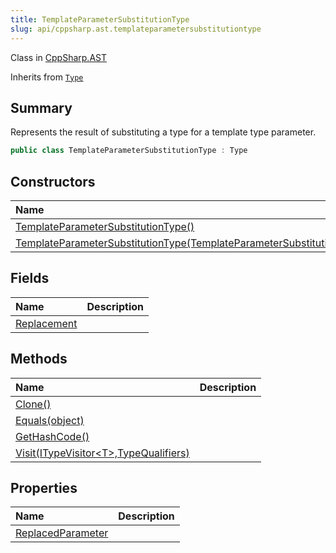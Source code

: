 ```yaml
---
title: TemplateParameterSubstitutionType
slug: api/cppsharp.ast.templateparametersubstitutiontype
---
```

Class in [CppSharp.AST](/api/cppsharp/ast)

Inherits from [`Type`](/api/cppsharp/ast/type)

## Summary


Represents the result of substituting a type for a template type parameter.


```csharp
public class TemplateParameterSubstitutionType : Type
```

## Constructors

|Name|Description|
|:---|:---|
|[TemplateParameterSubstitutionType\(\)](/api/cppsharp/ast/templateparametersubstitutiontype//ctor-1)||
|[TemplateParameterSubstitutionType\(TemplateParameterSubstitutionType\)](/api/cppsharp/ast/templateparametersubstitutiontype//ctor-2)||

## Fields

|Name|Description|
|:---|:---|
|[Replacement](/api/cppsharp/ast/templateparametersubstitutiontype/replacement)||

## Methods

|Name|Description|
|:---|:---|
|[Clone\(\)](/api/cppsharp/ast/templateparametersubstitutiontype/clone)||
|[Equals\(object\)](/api/cppsharp/ast/templateparametersubstitutiontype/equals)||
|[GetHashCode\(\)](/api/cppsharp/ast/templateparametersubstitutiontype/gethashcode)||
|[Visit\(ITypeVisitor\<T\>,TypeQualifiers\)](/api/cppsharp/ast/templateparametersubstitutiontype/visit)||

## Properties

|Name|Description|
|:---|:---|
|[ReplacedParameter](/api/cppsharp/ast/templateparametersubstitutiontype/replacedparameter)||


